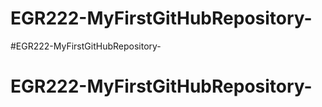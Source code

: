 # EGR222-MyFirstGitHubRepository-
#EGR222-MyFirstGitHubRepository-
# EGR222-MyFirstGitHubRepository-
